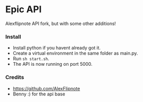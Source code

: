 # Epic API
Alexflipnote API fork, but with some other additions!

### Install
- Install python if you havent already got it.  
- Create a virtual environment in the same folder as main.py.  
- Run `sh start.sh`.  
- The API is now running on port 5000.  

### Credits
- https://github.com/AlexFlipnote  
- Benny :) for the api base
